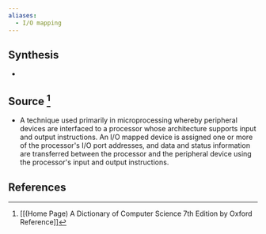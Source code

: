 ```yaml
---
aliases:
  - I/O mapping
---
```

## Synthesis
- 
## Source [^1]
- A technique used primarily in microprocessing whereby peripheral devices are interfaced to a processor whose architecture supports input and output instructions. An I/O mapped device is assigned one or more of the processor's I/O port addresses, and data and status information are transferred between the processor and the peripheral device using the processor's input and output instructions.
## References

[^1]: [[(Home Page) A Dictionary of Computer Science 7th Edition by Oxford Reference]]